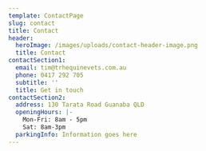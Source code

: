 ```yaml
---
template: ContactPage
slug: contact
title: Contact
header:
  heroImage: /images/uploads/contact-header-image.png
  title: Contact
contactSection1:
  email: tim@trhequinevets.com.au
  phone: 0417 292 705
  subtitle: ''
  title: Get in touch
contactSection2:
  address: 130 Tarata Road Guanaba QLD
  openingHours: |-
    Mon-Fri: 8am - 5pm
    Sat: 8am-3pm
  parkingInfo: Information goes here
---
```


